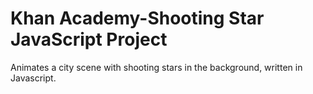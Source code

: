 # Khan Academy-Shooting Star JavaScript Project
Animates a city scene with shooting stars in the background, written in Javascript. 
